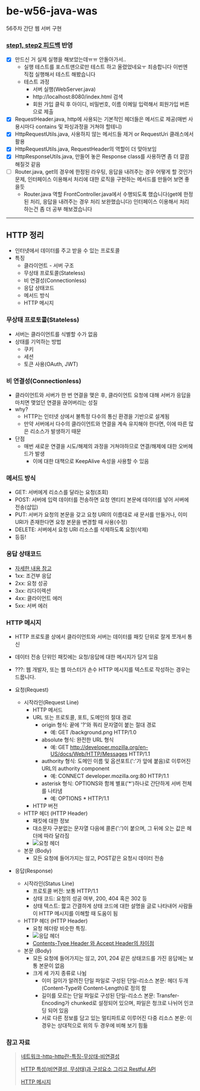 # be-w56-java-was
56주차 간단 웹 서버 구현

### [step1, step2 피드백](https://github.com/kakao-2022/be-w56-java-was/pull/193) 반영
- [x] 만드신 거 실제 실행을 해보았는데ㅠㅠ 안돌아가서.. 
  - 실행 테스트를 포스트맨으로만 테스트 하고 올렸었네요ㅜ 죄송합니다 이번엔 직접 실행해서 테스트 해봤습니다
  - 테스트 과정
    - 서버 실행(WebServer.java)
    - http://localhost:8080/index.html 검색
    - 회원 가입 클릭 후 아이디, 비밀번호, 이름 이메일 입력해서 회원가입 버튼으로 제출
- [x] RequestHeader.java, http에 사용되는 기본적인 헤더들은 메서드로 제공(매번 사용시마다 contains 및 파싱과정을 거쳐야 할테니)
- [x] HttpRequestUtils.java, 사용하지 않는 메서드들 제거 or RequestUri 클래스에서 활용
- [x] HttpRequestUtils.java, RequestHeader의 역할이 더 맞아보임
- [x] HttpResponseUtils.java, 만들어 놓은 Response class를 사용하면 좀 더 깔끔해질것 같음
- [ ] Router.java, get의 경우에 한정된 라우팅, 응답을 내려주는 경우 어떻게 할 것인가 문제, 인터페이스 이용해서 처리에 대한 로직을 구현하는 메서드를 만들어 보면 좋을듯
  - Router.java 역할 FrontController.java에서 수행되도록 했습니다(get에 한정된 처리, 응답을 내려주는 경우 처리 보완했습니다) 인터페이스 이용해서 처리하는건 좀 더 공부 해보겠습니다   

---
## HTTP 정리
- 인터넷에서 데이터를 주고 받을 수 있는 프로토콜
- 특징
  - 클라이언트 - 서버 구조
  - 무상태 프로토콜(Stateless)
  - 비 연결성(Connectionless)
  - 응답 상태코드
  - 메서드 방식
  - HTTP 메시지

### 무상태 프로토콜(Stateless)
- 서버는 클라이언트를 식별할 수가 없음
- 상태를 기억하는 방법
  - 쿠키
  - 세션
  - 토큰 사용(OAuth, JWT)

### 비 연결성(Connectionless)
- 클라이언트와 서버가 한 번 연결을 맺은 후, 클라이언트 요청에 대해 서버가 응답을 마치면 맺었던 연결을 끊어버리는 성질
- why?
  - HTTP는 인터넷 상에서 불특정 다수의 통신 환경을 기반으로 설계됨
  - 만약 서버에서 다수의 클라이언트와 연결을 계속 유지해야 한다면, 이에 따른 많은 리소스가 발생하기 때문
- 단점
  - 매번 새로운 연결을 시도/해제의 과정을 거쳐야하므로 연결/해제에 대한 오버헤드가 발생
    - 이에 대한 대책으로 KeepAlive 속성을 사용할 수 있음

### 메서드 방식
- GET: 서버에게 리소스를 달라는 요청(조회)
- POST: 서버에 입력 데이터를 전송하면 요청 엔티티 본문에 데이터를 넣어 서버에 전송(삽입)
- PUT: 서버가 요청의 본문을 갖고 요청 URI의 이름대로 새 문서를 만들거나, 이미 URI가 존재한다면 요청 본문을 변경할 때 사용(수정)
- DELETE: 서버에서 요청 URI 리소스를 삭제하도록 요청(삭제)
- 등등!

### 응답 상태코드
- [자세한 내용 참고](https://ko.wikipedia.org/wiki/HTTP_%EC%83%81%ED%83%9C_%EC%BD%94%EB%93%9C)
- 1xx: 조건부 응답
- 2xx: 요청 성공
- 3xx: 리다이렉션
- 4xx: 클라이언트 에러
- 5xx: 서버 에러

### HTTP 메시지
- HTTP 프로토콜 상에서 클라이언트와 서버는 데이터를 패킷 단위로 잘게 쪼개서 통신
- 데이터 전송 단위인 패킷에는 요청/응답에 대한 메시지가 담겨 있음
- ???: 웹 개발자, 또는 웹 마스터가 손수 HTTP 메시지를 텍스트로 작성하는 경우는 드뭅니다.

- 요청(Request)
  - 시작라인(Request Line)
    - HTTP 메서드
    - URL 또는 프로토콜, 포트, 도메인의 절대 경로
      - origin 형식: 끝에 '?'와 쿼리 문자열이 붙는 절대 경로
        - 예: GET /background.png HTTP/1.0
      - absolute 형식: 완전한 URL 형식
        - 예: GET http://developer.mozilla.org/en-US/docs/Web/HTTP/Messages HTTP/1.1
      - authority 형식: 도메인 이름 및 옵션포트(':'가 앞에 붙음)로 이루어진 URL의 authority component
        - 예: CONNECT developer.mozilla.org:80 HTTP/1.1
      - asterisk 형식: OPTIONS와 함께 별표('*')하나로 간단하게 서버 전체를 나타냄
        - 예: OPTIONS * HTTP/1.1
    - HTTP 버전
  - HTTP 헤더 (HTTP Header)
    - 패킷에 대한 정보
    - 대소문자 구분없는 문자열 다음에 콜론(':')이 붙으며, 그 뒤에 오는 값은 헤더에 따라 달라짐
    - ![요청 헤더](https://mdn.mozillademos.org/files/13821/HTTP_Request_Headers2.png)
  - 본문 (Body)
    - 모든 요청에 들어가지는 않고, POST같은 요청시 데이터 전송
    
- 응답(Response)
  - 시작라인(Status Line)
    - 프로토콜 버전: 보통 HTTP/1.1
    - 상태 코드: 요청의 성공 여부, 200, 404 혹은 302 등
    - 상태 텍스트: 짧고 간결하게 상태 코드에 대한 설명을 글로 나타내어 사람들이 HTTP 메시지를 이해할 때 도움이 됨
  - HTTP 헤더 (HTTP Header)
    - 요청 헤더랑 비슷한 특징.
    - ![응답 헤더](https://mdn.mozillademos.org/files/13823/HTTP_Response_Headers2.png)
    - [Contents-Type Header 와 Accept Header의 차이점](https://webstone.tistory.com/66)
  - 본문 (Body)
    - 모든 요청에 들어가지는 않고, 201, 204 같은 상태코드를 가진 응답에는 보통 본문이 없음
    - 크게 세 가지 종류로 나뉨
      - 이미 길이가 알려진 단일 파일로 구성된 단일-리소스 본문: 헤더 두개(Content-Type와 Content-Length)로 정의 함
      - 길이를 모르는 단일 파일로 구성된 단일-리소스 본문: Transfer-Encoding가 chunked로 설정되어 있으며, 파일은 청크로 나뉘어 인코딩 되어 있음
      - 서로 다른 정보를 담고 있는 멀티파트로 이루어진 다중 리소스 본문: 이 경우는 상대적으로 위의 두 경우에 비해 보기 힘듦

### 참고 자료
> [네트워크-http-http란-특징-무상태-비연결성](https://hanamon.kr/%EB%84%A4%ED%8A%B8%EC%9B%8C%ED%81%AC-http-http%EB%9E%80-%ED%8A%B9%EC%A7%95-%EB%AC%B4%EC%83%81%ED%83%9C-%EB%B9%84%EC%97%B0%EA%B2%B0%EC%84%B1/)
>
> [HTTP 특성(비연결성, 무상태)과 구성요소 그리고 Restful API](https://victorydntmd.tistory.com/286)
>
> [HTTP 메시지](https://developer.mozilla.org/ko/docs/Web/HTTP/Messages)
